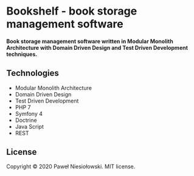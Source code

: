 Bookshelf - book storage management software
============
#### Book storage management software written in Modular Monolith Architecture with Domain Driven Design and Test Driven Development techniques.

## Technologies
- Modular Monolith Architecture
- Domain Driven Design
- Test Driven Development
- PHP 7
- Symfony 4
- Doctrine
- Java Script
- REST

## License
Copyright © 2020 Paweł Niesiołowski. MIT license.

